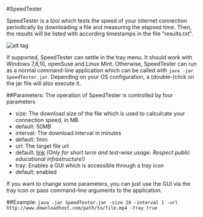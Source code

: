 #SpeedTester

SpeedTester is a tool which tests the speed of your internet connection periodically by downloading a file and measuring the elapsed time. Then, the results will be listed with according timestamps in the file "results.txt".

![alt tag](https://github.com/niklasu/SpeedTester/blob/master/Screenshot.png)

If supported, SpeedTester can settle in the tray menu. It should work with Windows 7,8,10, openSuse and Linux Mint.
Otherwise, SpeedTester can run as a normal command-line application which can be called with ``java -jar SpeedTester.jar``. Depending on your OS configuration, a (double-)click on the jar file will also execute it.

##Parameters:
The operation of SpeedTester is controlled by four parameters
* size: The download size of the file which is used to calculcate your connection speed, in MB
 * default: 50MB
* interval: The download interval in minutes
 * default: 1min
* url: The target file url
 * default: [link](http://ftp.halifax.rwth-aachen.de/opensuse/distribution/13.2/iso/openSUSE-13.2-DVD-i586.iso) *(Only for short term and test-wise usage. Respect public educational infrastructure!)*
* tray: Enables a GUI which is accessible through a tray icon
 * default: enabled

If you want to change some parameters, you can just use the GUI via the tray icon or pass command-line arguments to the application.


##Example:
``
java -jar SpeedTester.jar -size 20 -interval 1 -url http://www.downloadhost.com/path/to/file.mp4 -tray true
``
